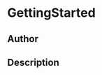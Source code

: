 # GettingStarted

## Author

<!-- Insert Your Name Here -->

## Description

<!-- Describe your example here -->
